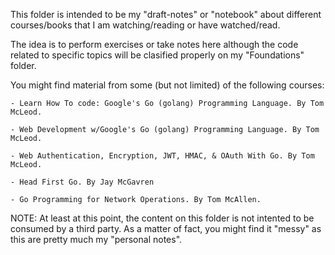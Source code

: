 
This folder is intended to be my "draft-notes" or "notebook" about different courses/books that I am watching/reading or have watched/read.


The idea is to perform exercises or take notes here although the code related to specific topics will be clasified properly on my "Foundations" folder.


You might find material from some (but not limited) of the following courses:

	- Learn How To code: Google's Go (golang) Programming Language. By Tom McLeod.

	- Web Development w/Google's Go (golang) Programming Language. By Tom McLeod.

	- Web Authentication, Encryption, JWT, HMAC, & OAuth With Go. By Tom McLeod.

	- Head First Go. By Jay McGavren

	- Go Programming for Network Operations. By Tom McAllen.


NOTE: At least at this point, the content on this folder is not intented to be consumed by a third party. As a matter of fact, you might find it "messy" as this are pretty much my "personal notes".
